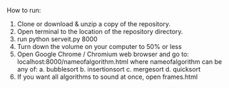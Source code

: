 How to run:

1. Clone or download & unzip a copy of the repository.
2. Open terminal to the location of the repository directory.
3. run
    python serveit.py 8000
4. Turn down the volume on your computer to 50% or less
5. Open Google Chrome / Chromium web browser and go to:
    localhost:8000/nameofalgorithm.html
   where nameofalgorithm can be any of:
    a. bubblesort
    b. insertionsort
    c. mergesort
    d. quicksort
6. If you want all algorithms to sound at once, open frames.html
